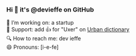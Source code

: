 ### Hi 👋 it's @devieffe on GitHub

🔭 I’m working on: a startup  
👋 Support: add 👍 for "Uxer" on [Urban dictionary](https://www.urbandictionary.com/define.php?term=uxer)    
🔍 How to reach me: dev ieffe  
😄 Pronouns: [i-e-fe]
